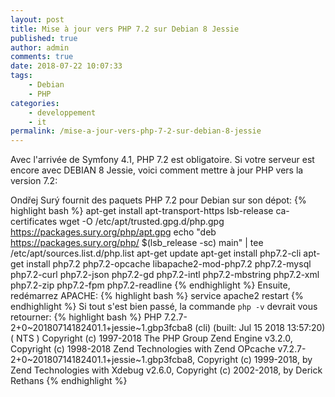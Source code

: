```yaml
---
layout: post
title: Mise à jour vers PHP 7.2 sur Debian 8 Jessie
published: true
author: admin
comments: true
date: 2018-07-22 10:07:33
tags:
    - Debian
    - PHP
categories:
    - developpement
    - it
permalink: /mise-a-jour-vers-php-7-2-sur-debian-8-jessie
---
```

Avec l'arrivée de Symfony 4.1, PHP 7.2 est obligatoire. Si votre serveur est encore avec DEBIAN 8 Jessie, voici comment mettre à jour PHP vers la version 7.2:

Ondřej Surý fournit des paquets PHP 7.2 pour Debian sur son dépot:
{% highlight bash %}
apt-get install apt-transport-https lsb-release ca-certificates
wget -O /etc/apt/trusted.gpg.d/php.gpg https://packages.sury.org/php/apt.gpg
echo "deb https://packages.sury.org/php/ $(lsb_release -sc) main" | tee /etc/apt/sources.list.d/php.list
apt-get update
apt-get install php7.2-cli
apt-get install php7.2 php7.2-opcache libapache2-mod-php7.2 php7.2-mysql php7.2-curl php7.2-json php7.2-gd  php7.2-intl php7.2-mbstring php7.2-xml php7.2-zip php7.2-fpm php7.2-readline
{% endhighlight %}
Ensuite, redémarrez APACHE:
{% highlight bash %}
service apache2 restart
{% endhighlight %}
Si tout s'est bien passé, la commande `php -v` devrait vous retourner:
{% highlight bash %}
PHP 7.2.7-2+0~20180714182401.1+jessie~1.gbp3fcba8 (cli) (built: Jul 15 2018 13:57:20) ( NTS )
Copyright (c) 1997-2018 The PHP Group
Zend Engine v3.2.0, Copyright (c) 1998-2018 Zend Technologies
    with Zend OPcache v7.2.7-2+0~20180714182401.1+jessie~1.gbp3fcba8, Copyright (c) 1999-2018, by Zend Technologies
    with Xdebug v2.6.0, Copyright (c) 2002-2018, by Derick Rethans
{% endhighlight %}